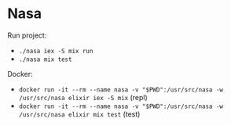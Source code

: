 # Nasa

Run project: 

- `./nasa iex -S mix run` 
- `./nasa mix test`

Docker:

- `docker run -it --rm --name nasa -v "$PWD":/usr/src/nasa -w /usr/src/nasa elixir iex -S mix` (repl)
- `docker run -it --rm --name nasa -v "$PWD":/usr/src/nasa -w /usr/src/nasa elixir mix test` (test)


